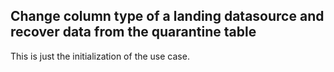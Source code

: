 ## Change column type of a landing datasource and recover data from the quarantine table

This is just the initialization of the use case.